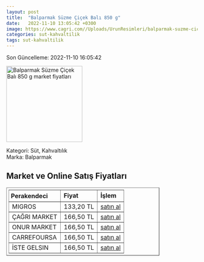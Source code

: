 ```yaml
---
layout: post
title:  "Balparmak Süzme Çiçek Balı 850 g"
date:   2022-11-10 13:05:42 +0300
image: https://www.cagri.com//Uploads/UrunResimleri/balparmak-suzme-cicek-bali-850-gr-b86e.jpg
categories: sut-kahvaltilik
tags: sut-kahvaltilik
---
```


Son Güncelleme: 2022-11-10 16:05:42

<img src="https://www.cagri.com//Uploads/UrunResimleri/balparmak-suzme-cicek-bali-850-gr-b86e.jpg" width="200" alt="Balparmak Süzme Çiçek Balı 850 g market fiyatları" />

Kategori: Süt, Kahvaltılık
<br />
Marka: Balparmak

<h2>Market ve Online Satış Fiyatları</h2>

<table border="1" style="padding: 5px;width:80%;">
  <tr>
    <td style="padding: 5px;"><strong>Perakendeci</strong></td>
    <td><strong>Fiyat</strong></td>
    <td><strong>İşlem</strong></td>
  </tr>
  <tr>
              <td title="Migros">MIGROS</td>
              <td>133,20 TL</td>
              <td><a title="Migros" target="_blank" href="https://www.migros.com.tr/balparmak-cicek-bali-850-g-p-6be1c6">satın al</a></td>
            </tr><tr>
              <td title="Çağrı Market">ÇAĞRI MARKET</td>
              <td>166,50 TL</td>
              <td><a title="Çağrı Market" target="_blank" href="https://www.cagri.com/balparmak-suzme-cicek-bali-850-gr">satın al</a></td>
            </tr><tr>
              <td title="Onur Market">ONUR MARKET</td>
              <td>166,50 TL</td>
              <td><a title="Onur Market" target="_blank" href="https://www.onurmarket.com/-balparmak-cicek-bali-850gr--7451">satın al</a></td>
            </tr><tr>
              <td title="CarrefourSA">CARREFOURSA</td>
              <td>166,50 TL</td>
              <td><a title="CarrefourSA" target="_blank" href="https://www.carrefoursa.com/balparmak-suzme-cicek-bali-850-g-p-30032429">satın al</a></td>
            </tr><tr>
              <td title="İste Gelsin">İSTE GELSIN</td>
              <td>166,50 TL</td>
              <td><a title="İste Gelsin" target="_blank" href="https://www.istegelsin.com/urun/balparmak-kavanoz-suzme-cicek-bali-850-gr_BLP8-AD">satın al</a></td>
            </tr>
</table>
